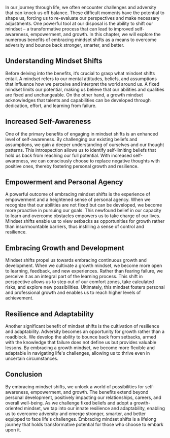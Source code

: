 
In our journey through life, we often encounter challenges and adversity that can knock us off balance. These difficult moments have the potential to shape us, forcing us to re-evaluate our perspectives and make necessary adjustments. One powerful tool at our disposal is the ability to shift our mindset – a transformative process that can lead to improved self-awareness, empowerment, and growth. In this chapter, we will explore the numerous benefits of embracing mindset shifts as a means to overcome adversity and bounce back stronger, smarter, and better.

## Understanding Mindset Shifts

Before delving into the benefits, it’s crucial to grasp what mindset shifts entail. A mindset refers to our mental attitudes, beliefs, and assumptions that influence how we perceive and interpret the world around us. A fixed mindset limits our potential, making us believe that our abilities and qualities are fixed and unchangeable. On the other hand, a growth mindset acknowledges that talents and capabilities can be developed through dedication, effort, and learning from failure.

## Increased Self-Awareness

One of the primary benefits of engaging in mindset shifts is an enhanced level of self-awareness. By challenging our existing beliefs and assumptions, we gain a deeper understanding of ourselves and our thought patterns. This introspection allows us to identify self-limiting beliefs that hold us back from reaching our full potential. With increased self-awareness, we can consciously choose to replace negative thoughts with positive ones, thereby fostering personal growth and resilience.

## Empowerment and Personal Agency

A powerful outcome of embracing mindset shifts is the experience of empowerment and a heightened sense of personal agency. When we recognize that our abilities are not fixed but can be developed, we become more proactive in pursuing our goals. This newfound belief in our capacity to learn and overcome obstacles empowers us to take charge of our lives. Mindset shifts enable us to view setbacks as opportunities for growth rather than insurmountable barriers, thus instilling a sense of control and resilience.

## Embracing Growth and Development

Mindset shifts propel us towards embracing continuous growth and development. When we cultivate a growth mindset, we become more open to learning, feedback, and new experiences. Rather than fearing failure, we perceive it as an integral part of the learning process. This shift in perspective allows us to step out of our comfort zones, take calculated risks, and explore new possibilities. Ultimately, this mindset fosters personal and professional growth and enables us to reach higher levels of achievement.

## Resilience and Adaptability

Another significant benefit of mindset shifts is the cultivation of resilience and adaptability. Adversity becomes an opportunity for growth rather than a roadblock. We develop the ability to bounce back from setbacks, armed with the knowledge that failure does not define us but provides valuable lessons. By embracing a growth mindset, we become more flexible and adaptable in navigating life's challenges, allowing us to thrive even in uncertain circumstances.

## Conclusion

By embracing mindset shifts, we unlock a world of possibilities for self-awareness, empowerment, and growth. The benefits extend beyond personal development, positively impacting our relationships, careers, and overall well-being. As we challenge fixed beliefs and adopt a growth-oriented mindset, we tap into our innate resilience and adaptability, enabling us to overcome adversity and emerge stronger, smarter, and better equipped to face life's challenges. Embracing mindset shifts is a lifelong journey that holds transformative potential for those who choose to embark upon it.
